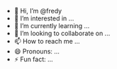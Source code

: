 - 👋 Hi, I’m @fredy
- 👀 I’m interested in ...
- 🌱 I’m currently learning ...
- 💞️ I’m looking to collaborate on ...
- 📫 How to reach me ...
- 😄 Pronouns: ...
- ⚡ Fun fact: ...

<!---
julhendra/julhendra is a ✨ special ✨ repository because its `README.md` (this file) appears on your GitHub profile.
You can click the Preview link to take a look at your changes.
--->
